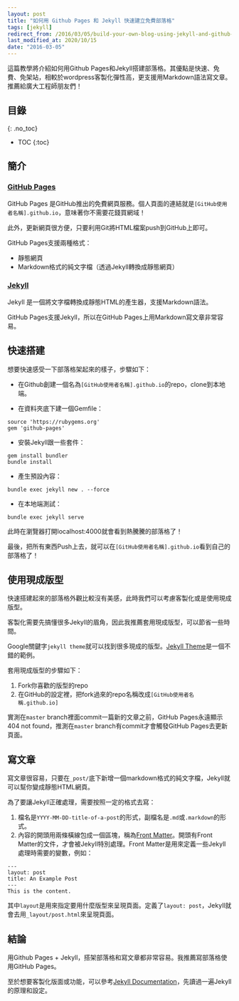 ```yaml
---
layout: post
title: "如何用 Github Pages 和 Jekyll 快速建立免費部落格"
tags: [jekyll]
redirect_from: /2016/03/05/build-your-own-blog-using-jekyll-and-github-pages
last_modified_at: 2020/10/15
date: "2016-03-05"
---
```


這篇教學將介紹如何用Github Pages和Jekyll搭建部落格。其優點是快速、免費、免架站，相較於wordpress客製化彈性高，更支援用Markdown語法寫文章。推薦給廣大工程師朋友們！

## 目錄
{: .no_toc}

- TOC
{:toc}

## 簡介

### [GitHub Pages](https://pages.github.com/)

GitHub Pages 是GitHub推出的免費網頁服務。個人頁面的連結就是`[GitHub使用者名稱].github.io`，意味著你不需要花錢買網域！

此外，更新網頁很方便，只要利用Git將HTML檔案push到GitHub上即可。

GitHub Pages支援兩種格式：

* 靜態網頁
* Markdown格式的純文字檔（透過Jekyll轉換成靜態網頁）

### [Jekyll](https://jekyllrb.com/)

Jekyll 是一個將文字檔轉換成靜態HTML的產生器，支援Markdown語法。

GitHub Pages支援Jekyll，所以在GitHub Pages上用Markdown寫文章非常容易。

## 快速搭建

想要快速感受一下部落格架起來的樣子，步驟如下：

* 在Github創建一個名為`[GitHub使用者名稱].github.io`的repo，clone到本地端。

* 在資料夾底下建一個Gemfile：

~~~
source 'https://rubygems.org'
gem 'github-pages'
~~~

* 安裝Jekyll跟一些套件：

~~~
gem install bundler
bundle install
~~~

* 產生預設內容：

~~~
bundle exec jekyll new . --force
~~~

* 在本地端測試：

~~~
bundle exec jekyll serve
~~~

此時在瀏覽器打開localhost:4000就會看到熱騰騰的部落格了！

最後，把所有東西Push上去，就可以在`[GitHub使用者名稱].github.io`看到自己的部落格了！

## 使用現成版型

快速搭建起來的部落格外觀比較沒有美感，此時我們可以考慮客製化或是使用現成版型。

客製化需要先搞懂很多Jekyll的眉角，因此我推薦套用現成版型，可以節省一些時間。

Google關鍵字`jekyll theme`就可以找到很多現成的版型。[Jekyll Theme](http://jekyllthemes.org/)是一個不錯的範例。

套用現成版型的步驟如下：

1. Fork你喜歡的版型的repo
2. 在GitHub的設定裡，把fork過來的repo名稱改成`[GitHub使用者名稱.github.io]`

實測在`master` branch裡面commit一篇新的文章之前，GitHub Pages永遠顯示404 not found，推測在`master` branch有commit才會觸發GitHub Pages去更新頁面。

## 寫文章

寫文章很容易，只要在`_post/`底下新增一個markdown格式的純文字檔，Jekyll就可以幫你變成靜態HTML網頁。

為了要讓Jekyll正確處理，需要按照一定的格式去寫：

1. 檔名是`YYYY-MM-DD-title-of-a-post`的形式，副檔名是`.md`或`.markdown`的形式。
2. 內容的開頭用兩條橫線包成一個區塊，稱為[Front Matter](https://jekyllrb.com/docs/frontmatter/)。開頭有Front Matter的文件，才會被Jekyll特別處理。Front Matter是用來定義一些Jekyll處理時需要的變數，例如：

~~~
---
layout: post
title: An Example Post
---
This is the content.
~~~

其中`layout`是用來指定要用什麼版型來呈現頁面。定義了`layout: post`，Jekyll就會去用`_layout/post.html`來呈現頁面。

## 結論

用Github Pages + Jekyll，搭架部落格和寫文章都非常容易。我推薦寫部落格使用GitHub Pages。

至於想要客製化版面或功能，可以參考[Jekyll Documentation](https://jekyllrb.com/docs/home/)，先讀過一遍Jekyll的原理和設定。

